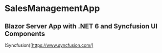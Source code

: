 # SalesManagementApp
 Blazor Server App with .NET 6 and Syncfusion UI Components
 --
 (Syncfusion)[https://www.syncfusion.com/]
